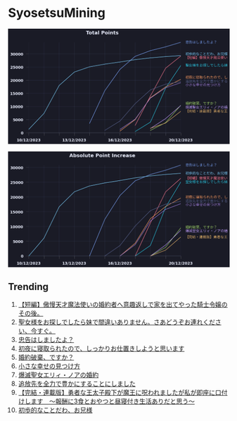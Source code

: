 # SyosetsuMining


![](https://raw.githubusercontent.com/exc4l/SyosetsuMining/main/plots/point_trend.png)

![](https://raw.githubusercontent.com/exc4l/SyosetsuMining/main/plots/point_increase.png)


## Trending

1. [【短編】傲慢天才魔法使いの婚約者へ意趣返しで家を出てやった騎士令嬢のその後。](https://ncode.syosetu.com/n0356io/)
2. [聖女様をお探しでしたら妹で間違いありません。さあどうぞお連れください、今すぐ。](https://ncode.syosetu.com/n0277io/)
3. [忠告はしましたよ？](https://ncode.syosetu.com/n9151in/)
4. [初夜に寝取られたので、しっかりお仕置きしようと思います](https://ncode.syosetu.com/n9043in/)
5. [婚約破棄、ですか？](https://ncode.syosetu.com/n0385io/)
6. [小さな幸せの見つけ方](https://ncode.syosetu.com/n9718in/)
7. [爆滅聖女エリィ・ノアの婚約](https://ncode.syosetu.com/n0600io/)
8. [追放先を全力で豊かにすることにしました](https://ncode.syosetu.com/n9280in/)
9. [【完結・連載版】勇者な王太子殿下が魔王に呪われましたが私が即座に口付けします　〜報酬に3食とおやつと昼寝付き生活ありだと思う〜](https://ncode.syosetu.com/n2961in/)
10. [初歩的なことだわ、お兄様](https://ncode.syosetu.com/n7355in/)
